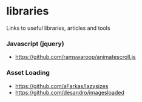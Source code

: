 # libraries
Links to useful libraries, articles and tools


### Javascript (jquery)
* https://github.com/ramswaroop/animatescroll.js

### Asset Loading
* https://github.com/aFarkas/lazysizes
* https://github.com/desandro/imagesloaded
